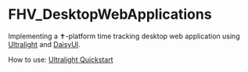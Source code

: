 # FHV_DesktopWebApplications
Implementing a ✝-platform time tracking desktop web application using [Ultralight](https://ultralig.ht) and [DaisyUI](https://daisyui.com).

How to use:
[Ultralight Quickstart](https://github.com/iiNomad23/FHV_DesktopWebApplications/blob/main/QS_README.md)
